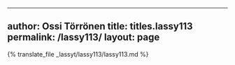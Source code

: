 
---
author: Ossi Törrönen
title: titles.lassy113
permalink: /lassy113/
layout: page
---
{% translate_file _lassyt/lassy113/lassy113.md %}